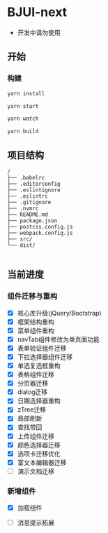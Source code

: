 # BJUI-next

- 开发中请勿使用


## 开始

### 构建

```sh
yarn install
```

```sh
yarn start
```
```sh
yarn watch
```

```sh
yarn build
```

## 项目结构

```
/
├── .babelrc
├── .editorconfig
├── .eslintignore
├── .eslintrc
├── .gitignore
├── .nvmrc
├── README.md
├── package.json
├── postcss.config.js
├── webpack.config.js
├── src/
└── dist/
  
```

## 当前进度

### 组件迁移与重构

- [x] 核心库升级(jQuery/Bootstrap)
- [x] 框架结构重构
- [x] 菜单组件重构
- [x] navTab组件修改为单页面功能
- [x] 表单验证组件迁移
- [x] 下拉选择器组件迁移
- [x] 单选复选框重构
- [x] 表格组件迁移
- [x] 分页器迁移
- [x] dialog迁移
- [x] 日期选择器重构
- [x] zTree迁移
- [x] 局部刷新
- [x] 查找带回
- [x] 上传组件迁移
- [x] 颜色选择器迁移
- [x] 选项卡迁移优化
- [x] 富文本编辑器迁移
- [ ] 演示文档迁移

### 新增组件

- [x] 加载组件
- [ ] 消息提示拓展


